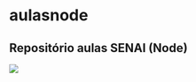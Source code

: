 # aulasnode

## Repositório aulas SENAI (Node) ##

![](![](https://upload.wikimedia.org/wikipedia/commons/d/d9/Node.js_logo.svg)
)
